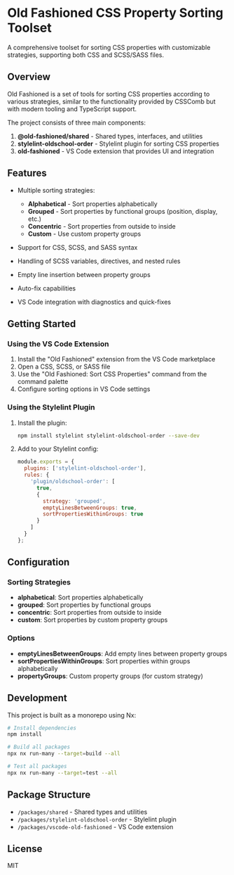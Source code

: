 # Old Fashioned CSS Property Sorting Toolset

A comprehensive toolset for sorting CSS properties with customizable strategies, supporting both CSS and SCSS/SASS files.

## Overview

Old Fashioned is a set of tools for sorting CSS properties according to various strategies, similar to the functionality provided by CSSComb but with modern tooling and TypeScript support.

The project consists of three main components:

1. **@old-fashioned/shared** - Shared types, interfaces, and utilities
2. **stylelint-oldschool-order** - Stylelint plugin for sorting CSS properties
3. **old-fashioned** - VS Code extension that provides UI and integration

## Features

- Multiple sorting strategies:
  - **Alphabetical** - Sort properties alphabetically
  - **Grouped** - Sort properties by functional groups (position, display, etc.)
  - **Concentric** - Sort properties from outside to inside
  - **Custom** - Use custom property groups

- Support for CSS, SCSS, and SASS syntax
- Handling of SCSS variables, directives, and nested rules
- Empty line insertion between property groups
- Auto-fix capabilities
- VS Code integration with diagnostics and quick-fixes

## Getting Started

### Using the VS Code Extension

1. Install the "Old Fashioned" extension from the VS Code marketplace
2. Open a CSS, SCSS, or SASS file
3. Use the "Old Fashioned: Sort CSS Properties" command from the command palette
4. Configure sorting options in VS Code settings

### Using the Stylelint Plugin

1. Install the plugin:
   ```bash
   npm install stylelint stylelint-oldschool-order --save-dev
   ```

2. Add to your Stylelint config:
   ```js
   module.exports = {
     plugins: ['stylelint-oldschool-order'],
     rules: {
       'plugin/oldschool-order': [
         true,
         {
           strategy: 'grouped',
           emptyLinesBetweenGroups: true,
           sortPropertiesWithinGroups: true
         }
       ]
     }
   };
   ```

## Configuration

### Sorting Strategies

- **alphabetical**: Sort properties alphabetically
- **grouped**: Sort properties by functional groups
- **concentric**: Sort properties from outside to inside
- **custom**: Sort properties by custom property groups

### Options

- **emptyLinesBetweenGroups**: Add empty lines between property groups
- **sortPropertiesWithinGroups**: Sort properties within groups alphabetically
- **propertyGroups**: Custom property groups (for custom strategy)

## Development

This project is built as a monorepo using Nx:

```bash
# Install dependencies
npm install

# Build all packages
npx nx run-many --target=build --all

# Test all packages
npx nx run-many --target=test --all
```

## Package Structure

- `/packages/shared` - Shared types and utilities
- `/packages/stylelint-oldschool-order` - Stylelint plugin
- `/packages/vscode-old-fashioned` - VS Code extension

## License

MIT
